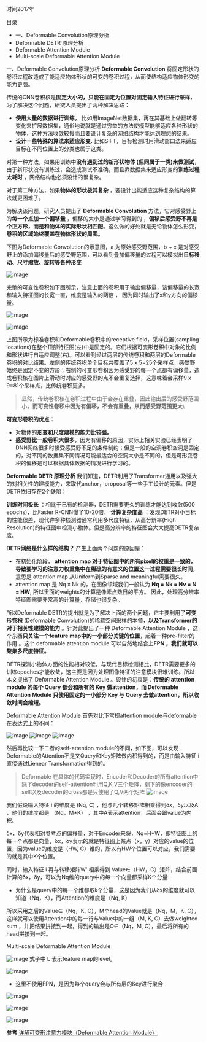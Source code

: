 时间2017年

目录
- 一、Deformable Convolution原理分析
- Deformable DETR 原理分析
- Deformable Attention Module
- Multi-scale Deformable Attention Module

一、Deformable Convolution原理分析
**Deformable Convolution** 将固定形状的卷积过程改造成了能适应物体形状的可变的卷积过程，从而使结构适应物体形变的能力更强。

传统的CNN卷积核是**固定大小的，只能在固定为位置对固定输入特征进行采样**， 为了解决这个问题，研究人员提出了两种解决思路：

- **使用大量的数据进行训练。** 比如用ImageNet数据集，再在其基础上做翻转等变化来扩展数据集，通俗地说就是通过穷举的方法使模型能够适应各种形状的物体，这种方法收敛较慢而且要设计复杂的网络结构才能达到理想的结果。
- **设计一些特殊的算法来适应形变.** 比如SIFT，目标检测时用滑动窗口法来适应目标在不同位置上的分类也属于这类。

对第一种方法，如果用训练中**没有遇到过的新形状物体 (但同属于一类)来做测试**，由于新形状没有训练过，会造成测试不准确，而且靠数据集来适应形变的**训练过程太耗时** ，网络结构也必须设计的很复杂。

对于第二种方法，如果**物体的形状极其复杂** ，要设计出能适应这种复杂结构的算法就更困难了。

为解决该问题，研究人员提出了 **Deformable Convolution** 方法，它对感受野上的**每一个点加一个偏移量** ，偏移的大小是通过学习得到的 ，**偏移后感受野不再是个正方形，而是和物体的实际形状相匹配**。这么做的好处就是无论物体怎么形变，**卷积的区域始终覆盖在物体形状的周围。**


下图为Deformable Convolution的示意图，a 为原始感受野范围，b ~ c 是对感受野上的添加偏移量后的感受野范围，可以看到叠加偏移量的过程可以模拟出**目标移动、尺寸缩放、旋转等各种形变**

 ![image](https://github.com/icey-zhang/notebook/assets/54712081/8acb7810-b2d3-49b3-a11e-4a882b22e233)

完整的可变性卷积如下图所示，注意上面的卷积用于输出偏移量，该偏移量的长宽和输入特征图的长宽一直，维度是输入的两倍 ， 因为同时输出了x和y方向的偏移量。

![image](https://github.com/icey-zhang/notebook/assets/54712081/7e3d34ef-3b22-4864-a2d7-2411295e09f7)

![image](https://github.com/icey-zhang/notebook/assets/54712081/b34c70e8-a357-499c-af6b-ca6c8006b344)

上图所示为标准卷积和Deformable卷积中的receptive field，采样位置(sampling locations)在整个顶部特征图(左)中是固定的。它们根据可变形卷积中对象的比例和形状进行自适应调整(右)。可以看到经过两层的传统卷积和两层的Deformable卷积的对比结果。左侧的传统卷积单个目标共覆盖了5 x 5=25个采样点，感受野始终是固定不变的方形；右侧的可变形卷积因为感受野的每一个点都有偏移量，造成卷积核在图片上滑动时对应的感受野的点不会重复选择，这意味着会采样9 x 9=81个采样点，比传统卷积更多。

> 显然，传统卷积核在卷积过程中由于会存在重叠，因此输出后的感受野范围小，**而可变性卷积中因为有偏移，不会有重叠，从而感受野范围更大**\

**可变形卷积的优点：**

- 对物体的**形变和尺度建模的能力比较强。**
- **感受野比一般卷积大很多**，因为有偏移的原因，实际上相关实验已经表明了DNN网络很多时候受感受野不足的条件制约；但是一般的空洞卷积空洞是固定的，对不同的数据集不同情况可能最适合的空洞大小是不同的，但是可形变卷积的偏移是可以根据具体数据的情况进行学习的。

**Deformable DETR 原理分析**
我们知道，DETR利用了Transformer通用以及强大的对相关性的建模能力，来取代anchor，proposal等一些手工设计的元素。但是DETR依旧存在2个缺陷：

**训练时间极长** ：相比于已有的检测器，DETR需要更久的训练才能达到收敛(500 epochs)，比Faster R-CNN慢了10-20倍。
**计算复杂度高** ：发现DETR对小目标的性能很差，现代许多种检测器通常利用多尺度特征，从高分辨率(High Resolution)的特征图中检测小物体。但是高分辨率的特征图会大大提高DETR复杂度。

**DETR网络是什么样的结构？**
产生上面两个问题的原因是：

- 在初始化阶段， **attention map 对于特征图中的所有pixel的权重是一致的，导致要学习的注意力权重集中在稀疏的有意义的位置这一过程需要很长时间**，意思是 attention map 从Uniform到Sparse and meaningful需要很久。
- attention map 是 Nq x Nk 的，在图像领域我们一般认为 **Nq = Nk = Nv = N = HW**, 所以里面的weights的计算是像素点数目的平方。 因此，处理高分辨率特征图需要非常高的计算量，存储也很复杂。

所以Deformable DETR的提出就是为了解决上面的两个问题，它主要利用了**可变形卷积** (Deformable Convolution)的稀疏空间采样的本领，**以及Transformer的对于相关性建模的能力** 。针对此提出了一种 Deformable Attention Module ，这个东西**只关注一个feature map中的一小部分关键的位置**，起着一种pre-filter的作用 。这个 deformable attention module 可以自然地结合上**FPN ，我们就可以聚集多尺度特征。**

DETR探测小物体方面的性能相对较低，与现代目标检测相比，DETR需要更多的训练epoches才能收敛，这主要是因为处理图像特征的注意模块很难训练。所以本文提出了 Deformable Attention Module 。设计的初衷是：**传统的 attention module 的每个 Query 都会和所有的 Key 做attention，而 Deformable Attention Module 只使用固定的一小部分 Key 与 Query 去做attention，所以收敛时间会缩短。**

Deformable Attention Module
首先对比下常规attention module与deformable在表达式上的不同：

![image](https://github.com/icey-zhang/notebook/assets/54712081/cc48b22b-2fec-405b-afdd-fd2f41275e3e)
![image](https://github.com/icey-zhang/notebook/assets/54712081/b0392592-2b61-411c-9f82-bcfe26432233)
![image](https://github.com/icey-zhang/notebook/assets/54712081/2b31f00c-7dde-4a5e-8283-d258e7949b30)

然后再比较一下二者的self-attention module的不同，如下图，可以发现：Deformable的Attention不是又Query和Key矩阵做内积得到的，而是由输入特征 i 直接通过Lienear Transformation得到的。

> Deformable 在具体的代码实现时，Encoder和Decoder的所有attention中除了decoder的self-attention利用Q,K,V三个矩阵，剩下的像encoder的self以及decoder的cross都是只使用了Q,V两个矩阵
![image](https://github.com/icey-zhang/notebook/assets/54712081/a3b0b0a2-f123-480f-a779-fe94b5c59150)

我们假设输入特征 i 的维度是 (Nq, C) ，他与几个转移矩阵相乘得到δx，δy以及A ，他们的维度都是 （Nq，M*K） ，其中A表示attention，后面会跟value为内积。

δx，δy代表相对参考点的偏移量，对于Encoder来将，Nq=H*W，即特征图上的每一个点都是向量，δx，δy表示的就是特征图上某点（x，y）对应的value的位置，因为value的维度是（HW, C）维的，所以有HW个位置可以对应，我们需要的就是其中K个位置。

同时，输入特征 i 再与转移矩阵W’ 相乘得到 Value∈（HW，C）矩阵，结合前面计算的δx，δy，可以为Nq维的query中的每一个向量都采样K个分量

- 为什么是query中的每一个维都取k个分量，这是因为我们从δx的维度就可以知道（Nq，K），而Attention的维度是（Nq, K）

所以采用之后的Value∈（Nq，K, C），M个head的Value就是（Nq，M，K, C），这样就可以使用Attention中的每一行与Value中的一组（M, K, C）去做weighted sum ，并把结果拼接到一起，得到的输出是O∈（Nq，M, C），最后将所有的head拼接到一起。

Multi-scale Deformable Attention Module

![image](https://github.com/icey-zhang/notebook/assets/54712081/bd3a1d28-7955-4f89-937c-92bf4a926b8e)
式子中 L 表示feature map的level。

![image](https://github.com/icey-zhang/notebook/assets/54712081/8198dc64-6c1b-49cd-abe0-b651e9d17611)
- 这里不使用FPN，是因为每个query会与所有层的Key进行聚合

![image](https://github.com/icey-zhang/notebook/assets/54712081/ca02c859-1009-4f0c-81ef-1d933f756fc8)


![image](https://github.com/icey-zhang/notebook/assets/54712081/40264b76-ff45-4ad0-8d84-debdab7714a2)


![image](https://github.com/icey-zhang/notebook/assets/54712081/16e866d9-2ea0-4f3d-9d26-805fd6170e7a)

**参考**
[详解可变形注意力模块（Deformable Attention Module）](https://blog.csdn.net/qq_23981335/article/details/129123581)
